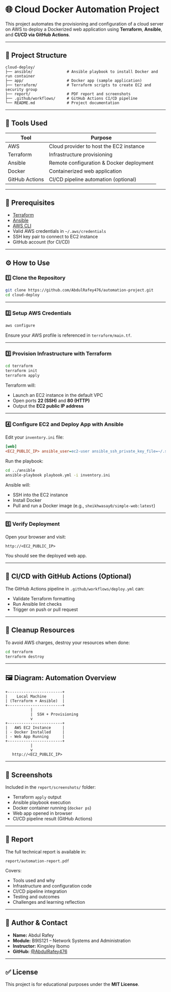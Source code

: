 # 🌐 Cloud Docker Automation Project

This project automates the provisioning and configuration of a cloud server on AWS to deploy a Dockerized web application using **Terraform**, **Ansible**, and **CI/CD via GitHub Actions**.

---

## 📁 Project Structure

```
cloud-deploy/
├── ansible/               # Ansible playbook to install Docker and run container
├── app/                   # Docker app (sample application)
├── terraform/             # Terraform scripts to create EC2 and security group
├── report/                # PDF report and screenshots
├── .github/workflows/     # GitHub Actions CI/CD pipeline
└── README.md              # Project documentation
```

---

## 🚀 Tools Used

| Tool          | Purpose                                  |
|---------------|-------------------------------------------|
| AWS           | Cloud provider to host the EC2 instance   |
| Terraform     | Infrastructure provisioning               |
| Ansible       | Remote configuration & Docker deployment  |
| Docker        | Containerized web application             |
| GitHub Actions| CI/CD pipeline automation (optional)      |

---

## 🔧 Prerequisites

- [Terraform](https://www.terraform.io/downloads)
- [Ansible](https://docs.ansible.com)
- [AWS CLI](https://aws.amazon.com/cli/)
- Valid AWS credentials in `~/.aws/credentials`
- SSH key pair to connect to EC2 instance
- GitHub account (for CI/CD)

---

## ⚙️ How to Use

### 1️⃣ Clone the Repository

```bash
git clone https://github.com/AbdulRafey476/automation-project.git
cd cloud-deploy
```

---

### 2️⃣ Setup AWS Credentials

```bash
aws configure
```

Ensure your AWS profile is referenced in `terraform/main.tf`.

---

### 3️⃣ Provision Infrastructure with Terraform

```bash
cd terraform
terraform init
terraform apply
```

Terraform will:
- Launch an EC2 instance in the default VPC
- Open ports **22 (SSH)** and **80 (HTTP)**
- Output the **EC2 public IP address**

---

### 4️⃣ Configure EC2 and Deploy App with Ansible

Edit your `inventory.ini` file:

```ini
[web]
<EC2_PUBLIC_IP> ansible_user=ec2-user ansible_ssh_private_key_file=~/.ssh/networking-key.pem
```

Run the playbook:

```bash
cd ../ansible
ansible-playbook playbook.yml -i inventory.ini
```

Ansible will:
- SSH into the EC2 instance
- Install Docker
- Pull and run a Docker image (e.g., `sheikhwasay0/simple-web:latest`)

---

### 5️⃣ Verify Deployment

Open your browser and visit:

```
http://<EC2_PUBLIC_IP>
```

You should see the deployed web app.

---

## 🔁 CI/CD with GitHub Actions (Optional)

The GitHub Actions pipeline in `.github/workflows/deploy.yml` can:
- Validate Terraform formatting
- Run Ansible lint checks
- Trigger on push or pull request

---

## 🧹 Cleanup Resources

To avoid AWS charges, destroy your resources when done:

```bash
cd terraform
terraform destroy
```

---

## 🖼️ Diagram: Automation Overview

```
+------------------------+
|    Local Machine       |
| (Terraform + Ansible)  |
+------------------------+
           |
           |  SSH + Provisioning
           v
+------------------------+
|   AWS EC2 Instance     |
| - Docker Installed     |
| - Web App Running      |
+------------------------+
           |
           v
   http://<EC2_PUBLIC_IP>
```

---

## 📸 Screenshots

Included in the `report/screenshots/` folder:
- Terraform `apply` output
- Ansible playbook execution
- Docker container running (`docker ps`)
- Web app opened in browser
- CI/CD pipeline result (GitHub Actions)

---

## 📄 Report

The full technical report is available in:

```
report/automation-report.pdf
```

Covers:
- Tools used and why
- Infrastructure and configuration code
- CI/CD pipeline integration
- Testing and outcomes
- Challenges and learning reflection

---

## 🔗 Author & Contact

- **Name:** Abdul Rafey  
- **Module:** B9IS121 – Network Systems and Administration  
- **Instructor:** Kingsley Ibomo  
- **GitHub:** [@AbdulRafey476](https://github.com/AbdulRafey476)

---

## ✅ License

This project is for educational purposes under the **MIT License**.